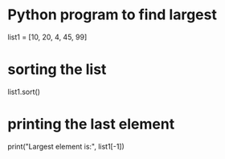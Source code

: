 # Python program to find largest
list1 = [10, 20, 4, 45, 99]

# sorting the list
list1.sort()

# printing the last element
print("Largest element is:", list1[-1])
